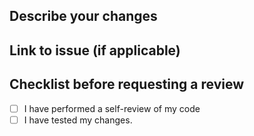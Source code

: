 ## Describe your changes

## Link to issue (if applicable)

## Checklist before requesting a review
- [ ] I have performed a self-review of my code
- [ ] I have tested my changes.
